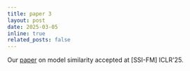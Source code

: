 ```yaml
---
title: paper 3
layout: post
date: 2025-03-05 
inline: true
related_posts: false
---
```


Our [paper](https://openreview.net/forum?id=sYB0Y0hOxi) on model similarity accepted at [SSI-FM] ICLR&apos;25. 